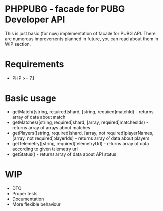 PHPPUBG - facade for PUBG Developer API
=======================

This is just basic (for now) implementation of facade for PUBG API. There are numerous improvements planned in future, you can read about them in WIP section.

Requirements
============

* PHP >= 7.1

Basic usage
============

* getMatch([string, required]shard, [string, required]matchId) - returns array of data about match
* getMatches([string, required]shard, [array, required]matchesIds) - returns array of arrays about matches
* getPlayers([string, required]shard, [array, not required]playerNames, [array, not required]playerIds) - returns array of data about players
* getTelemetry([string, required]telemetryUrl) - returns array of data according to given telemetry url
* getStatus() - returns array of data about API status

WIP
============

* DTO
* Proper tests
* Documentation
* More flexible behaviour